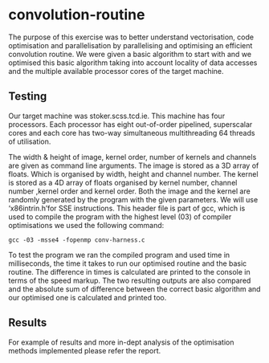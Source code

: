 # convolution-routine
The purpose of this exercise was to better understand vectorisation, code optimisation and
parallelisation by parallelising and optimising an efficient convolution routine. We were given
a basic algorithm to start with and we optimised this basic algorithm taking into account
locality of data accesses and the multiple available processor cores of the target machine.

## Testing
Our target machine was stoker.scss.tcd.ie. This machine has four processors. Each processor
has eight out-of-order pipelined, superscalar cores and each core has two-way simultaneous
multithreading 64 threads of utilisation.


The width & height of image, kernel order, number of kernels and channels are given as
command line arguments. The image is stored as a 3D array of floats. Which is organised by
width, height and channel number. The kernel is stored as a 4D array of floats organised by
kernel number, channel number ,kernel order and kernel order. Both the image and the
kernel are randomly generated by the program with the given parameters.
We will use ​‘x86intrin.h’for SSE instructions. This header file is part of gcc, which is used to
compile the program with the highest level (03) of compiler optimisations we used the
following command:
```
gcc -03 -msse4 -fopenmp conv-harness.c
```
To test the program we ran the compiled program and used time in milliseconds, the time it takes to run our optimised routine and the basic
routine. The difference in times is calculated are printed to the console in terms of the speed
markup. The two resulting outputs are also compared and the absolute sum of difference
between the correct basic algorithm and our optimised one is calculated and printed too.

## Results
For example of results and more in-dept analysis of the optimisation methods implemented please refer the report.
